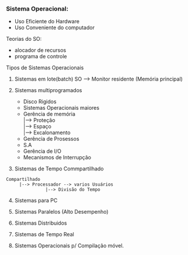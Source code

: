 ### Sistema Operacional:  
* Uso Eficiente do Hardware
* Uso Conveniente do computador

Teorias do SO:  
* alocador de recursos  
* programa de controle  


Tipos de Sistemas Operacionais
1) Sistemas em lote(batch)
    SO --> Monitor residente
            (Memória principal)

2) Sistemas multiprogramados
    - Disco Rigidos
    - Sistemas Operacionais maiores
    - Gerência de memória   
                            |--> Proteção  
                            |--> Espaço  
                            |--> Excalonamento  
    - Gerência de Prosessos
    - S.A
    - Gerência de I/O
    - Mecanismos de Interrupção

3) Sistemas de Tempo Commpartilhado  
```
Compartilhado
     |--> Processador --> varios Usuários  
               |--> Divisão do Tempo
```
4) Sistemas para PC


5) Sistemas Paralelos (Alto Desempenho)

6) Sistemas Distribuidos

7) Sistemas de Tempo Real

8) Sistemas Operacionais p/ Compilação móvel.